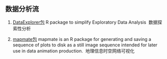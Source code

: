 ## 数据分析流

1. [DataExplorer包](https://github.com/boxuancui/DataExplorer)  R package to simplify Exploratory Data Analysis  数据探索性分析

2. [mapmate包](https://github.com/leonawicz/mapmate) mapmate is an R package for generating and saving a sequence of plots to disk as a still image sequence intended for later use in data animation production.  地理信息时空网络可视化
